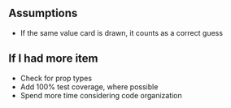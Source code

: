 ## Assumptions
- If the same value card is drawn, it counts as a correct guess

## If I had more item
- Check for prop types
- Add 100% test coverage, where possible
- Spend more time considering code organization
